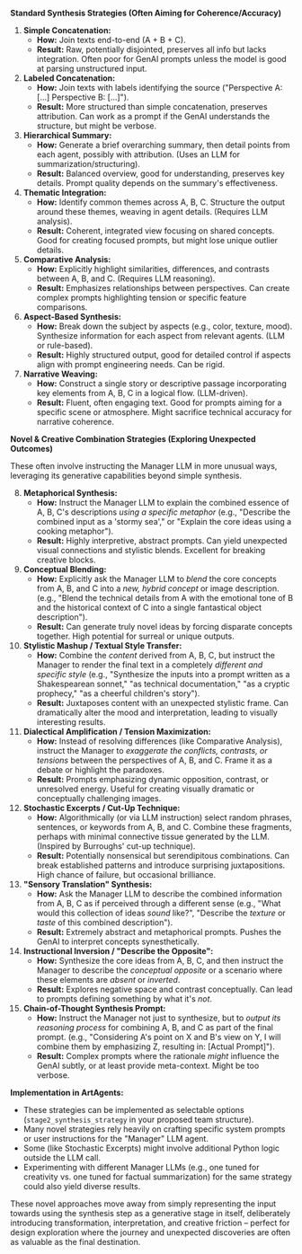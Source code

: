 **Standard Synthesis Strategies (Often Aiming for Coherence/Accuracy)**

1.  **Simple Concatenation:**
    *   **How:** Join texts end-to-end (A + B + C).
    *   **Result:** Raw, potentially disjointed, preserves all info but lacks integration. Often poor for GenAI prompts unless the model is good at parsing unstructured input.
2.  **Labeled Concatenation:**
    *   **How:** Join texts with labels identifying the source ("Perspective A: [...] Perspective B: [...]").
    *   **Result:** More structured than simple concatenation, preserves attribution. Can work as a prompt if the GenAI understands the structure, but might be verbose.
3.  **Hierarchical Summary:**
    *   **How:** Generate a brief overarching summary, then detail points from each agent, possibly with attribution. (Uses an LLM for summarization/structuring).
    *   **Result:** Balanced overview, good for understanding, preserves key details. Prompt quality depends on the summary's effectiveness.
4.  **Thematic Integration:**
    *   **How:** Identify common themes across A, B, C. Structure the output around these themes, weaving in agent details. (Requires LLM analysis).
    *   **Result:** Coherent, integrated view focusing on shared concepts. Good for creating focused prompts, but might lose unique outlier details.
5.  **Comparative Analysis:**
    *   **How:** Explicitly highlight similarities, differences, and contrasts between A, B, and C. (Requires LLM reasoning).
    *   **Result:** Emphasizes relationships between perspectives. Can create complex prompts highlighting tension or specific feature comparisons.
6.  **Aspect-Based Synthesis:**
    *   **How:** Break down the subject by aspects (e.g., color, texture, mood). Synthesize information for each aspect from relevant agents. (LLM or rule-based).
    *   **Result:** Highly structured output, good for detailed control if aspects align with prompt engineering needs. Can be rigid.
7.  **Narrative Weaving:**
    *   **How:** Construct a single story or descriptive passage incorporating key elements from A, B, C in a logical flow. (LLM-driven).
    *   **Result:** Fluent, often engaging text. Good for prompts aiming for a specific scene or atmosphere. Might sacrifice technical accuracy for narrative coherence.

**Novel & Creative Combination Strategies (Exploring Unexpected Outcomes)**

These often involve instructing the Manager LLM in more unusual ways, leveraging its generative capabilities beyond simple synthesis.

8.  **Metaphorical Synthesis:**
    *   **How:** Instruct the Manager LLM to explain the combined essence of A, B, C's descriptions *using a specific metaphor* (e.g., "Describe the combined input as a 'stormy sea'," or "Explain the core ideas using a cooking metaphor").
    *   **Result:** Highly interpretive, abstract prompts. Can yield unexpected visual connections and stylistic blends. Excellent for breaking creative blocks.
9.  **Conceptual Blending:**
    *   **How:** Explicitly ask the Manager LLM to *blend* the core concepts from A, B, and C into a *new, hybrid concept* or image description. (e.g., "Blend the technical details from A with the emotional tone of B and the historical context of C into a single fantastical object description").
    *   **Result:** Can generate truly novel ideas by forcing disparate concepts together. High potential for surreal or unique outputs.
10. **Stylistic Mashup / Textual Style Transfer:**
    *   **How:** Combine the *content* derived from A, B, C, but instruct the Manager to render the final text in a completely *different and specific style* (e.g., "Synthesize the inputs into a prompt written as a Shakespearean sonnet," "as technical documentation," "as a cryptic prophecy," "as a cheerful children's story").
    *   **Result:** Juxtaposes content with an unexpected stylistic frame. Can dramatically alter the mood and interpretation, leading to visually interesting results.
11. **Dialectical Amplification / Tension Maximization:**
    *   **How:** Instead of resolving differences (like Comparative Analysis), instruct the Manager to *exaggerate the conflicts, contrasts, or tensions* between the perspectives of A, B, and C. Frame it as a debate or highlight the paradoxes.
    *   **Result:** Prompts emphasizing dynamic opposition, contrast, or unresolved energy. Useful for creating visually dramatic or conceptually challenging images.
12. **Stochastic Excerpts / Cut-Up Technique:**
    *   **How:** Algorithmically (or via LLM instruction) select random phrases, sentences, or keywords from A, B, and C. Combine these fragments, perhaps with minimal connective tissue generated by the LLM. (Inspired by Burroughs' cut-up technique).
    *   **Result:** Potentially nonsensical but serendipitous combinations. Can break established patterns and introduce surprising juxtapositions. High chance of failure, but occasional brilliance.
13. **"Sensory Translation" Synthesis:**
    *   **How:** Ask the Manager LLM to describe the combined information from A, B, C as if perceived through a different sense (e.g., "What would this collection of ideas *sound* like?", "Describe the *texture* or *taste* of this combined description").
    *   **Result:** Extremely abstract and metaphorical prompts. Pushes the GenAI to interpret concepts synesthetically.
14. **Instructional Inversion / "Describe the Opposite":**
    *   **How:** Synthesize the core ideas from A, B, C, and then instruct the Manager to describe the *conceptual opposite* or a scenario where these elements are *absent* or *inverted*.
    *   **Result:** Explores negative space and contrast conceptually. Can lead to prompts defining something by what it's *not*.
15. **Chain-of-Thought Synthesis Prompt:**
    *   **How:** Instruct the Manager not just to synthesize, but to *output its reasoning process* for combining A, B, and C as part of the final prompt. (e.g., "Considering A's point on X and B's view on Y, I will combine them by emphasizing Z, resulting in: [Actual Prompt]").
    *   **Result:** Complex prompts where the rationale *might* influence the GenAI subtly, or at least provide meta-context. Might be too verbose.

**Implementation in ArtAgents:**

*   These strategies can be implemented as selectable options (`stage2_synthesis_strategy` in your proposed team structure).
*   Many novel strategies rely heavily on crafting specific system prompts or user instructions for the "Manager" LLM agent.
*   Some (like Stochastic Excerpts) might involve additional Python logic outside the LLM call.
*   Experimenting with different Manager LLMs (e.g., one tuned for creativity vs. one tuned for factual summarization) for the same strategy could also yield diverse results.

These novel approaches move away from simply representing the input towards using the synthesis step as a generative stage in itself, deliberately introducing transformation, interpretation, and creative friction – perfect for design exploration where the journey and unexpected discoveries are often as valuable as the final destination.